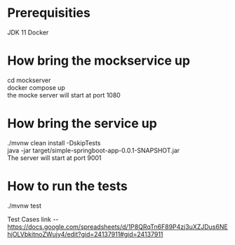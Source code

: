 # Prerequisities
JDK 11
Docker

# How bring the mockservice up
cd mockserver  
docker compose up  
the mocke server will start at port 1080

# How bring the service up
./mvnw clean install -DskipTests  
java -jar target/simple-springboot-app-0.0.1-SNAPSHOT.jar  
The server will start at port 9001

# How to run the tests
./mvnw test  


Test Cases link  --
 https://docs.google.com/spreadsheets/d/1P8QRqTn6F89P4zj3uXZJDus6NEhjOLVbkitnoZWujy4/edit?gid=24137911#gid=24137911
